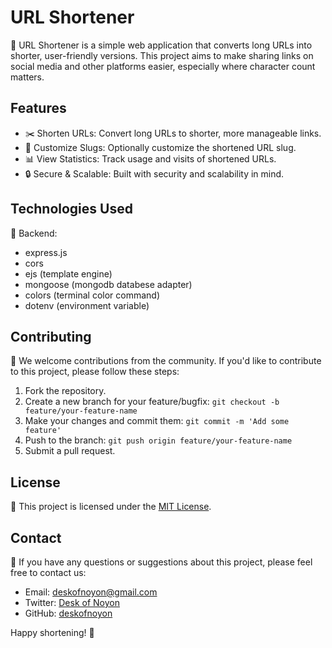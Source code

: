 # URL Shortener

🔗 URL Shortener is a simple web application that converts long URLs into shorter, user-friendly versions. This project aims to make sharing links on social media and other platforms easier, especially where character count matters.

## Features

- ✂️ Shorten URLs: Convert long URLs to shorter, more manageable links.
- 🔧 Customize Slugs: Optionally customize the shortened URL slug.
- 📊 View Statistics: Track usage and visits of shortened URLs.
- 🔒 Secure & Scalable: Built with security and scalability in mind.

## Technologies Used

🚀 Backend:

- express.js
- cors
- ejs (template engine)
- mongoose (mongodb databese adapter)
- colors (terminal color command)
- dotenv (environment variable)

## Contributing

🤝 We welcome contributions from the community. If you'd like to contribute to this project, please follow these steps:
1. Fork the repository.
2. Create a new branch for your feature/bugfix: `git checkout -b feature/your-feature-name`
3. Make your changes and commit them: `git commit -m 'Add some feature'`
4. Push to the branch: `git push origin feature/your-feature-name`
5. Submit a pull request.

## License

📄 This project is licensed under the [MIT License](LICENSE).

## Contact

📧 If you have any questions or suggestions about this project, please feel free to contact us:
- Email: [deskofnoyon@gmail.com](mailto:deskofnoyon@gmail.com)
- Twitter: [Desk of Noyon](https://twitter.com/deskofnoyon)
- GitHub: [deskofnoyon](https://github.com/deskofnoyon)

Happy shortening! 🚀